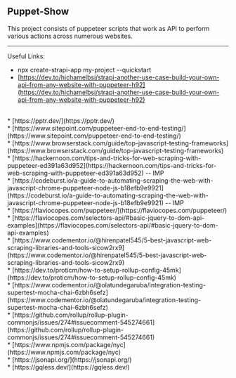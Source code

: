 ## Puppet-Show

This project consists of puppeteer scripts that work as API to perform various actions across numerous websites.

- - -

Useful Links:

* npx create-strapi-app my-project --quickstart
* [https://dev.to/hichamelbsi/strapi-another-use-case-build-your-own-api-from-any-website-with-puppeteer-h92](https://dev.to/hichamelbsi/strapi-another-use-case-build-your-own-api-from-any-website-with-puppeteer-h92)

<br>
* [https://pptr.dev/](https://pptr.dev/)
<br>
* [https://www.sitepoint.com/puppeteer-end-to-end-testing/](https://www.sitepoint.com/puppeteer-end-to-end-testing/)
<br>
* [https://www.browserstack.com/guide/top-javascript-testing-frameworks](https://www.browserstack.com/guide/top-javascript-testing-frameworks)
<br>
* [https://hackernoon.com/tips-and-tricks-for-web-scraping-with-puppeteer-ed391a63d952](https://hackernoon.com/tips-and-tricks-for-web-scraping-with-puppeteer-ed391a63d952) -- IMP
<br>
* [https://codeburst.io/a-guide-to-automating-scraping-the-web-with-javascript-chrome-puppeteer-node-js-b18efb9e9921](https://codeburst.io/a-guide-to-automating-scraping-the-web-with-javascript-chrome-puppeteer-node-js-b18efb9e9921) -- IMP
<br>
* [https://flaviocopes.com/puppeteer/](https://flaviocopes.com/puppeteer/)
<br>
* [https://flaviocopes.com/selectors-api/#basic-jquery-to-dom-api-examples](https://flaviocopes.com/selectors-api/#basic-jquery-to-dom-api-examples)

<br>
* [https://www.codementor.io/@hirenpatel545/5-best-javascript-web-scraping-libraries-and-tools-sicow2rx9](https://www.codementor.io/@hirenpatel545/5-best-javascript-web-scraping-libraries-and-tools-sicow2rx9)

<br>
* [https://dev.to/proticm/how-to-setup-rollup-config-45mk](https://dev.to/proticm/how-to-setup-rollup-config-45mk)
<br>
* [https://www.codementor.io/@olatundegaruba/integration-testing-supertest-mocha-chai-6zbh6sefz](https://www.codementor.io/@olatundegaruba/integration-testing-supertest-mocha-chai-6zbh6sefz)
<br>
* [https://github.com/rollup/rollup-plugin-commonjs/issues/274#issuecomment-545274661](https://github.com/rollup/rollup-plugin-commonjs/issues/274#issuecomment-545274661)
<br>
* [https://www.npmjs.com/package/nyc](https://www.npmjs.com/package/nyc)

<br>
* [https://jsonapi.org/](https://jsonapi.org/)
<br>
* [https://gqless.dev/](https://gqless.dev/)
